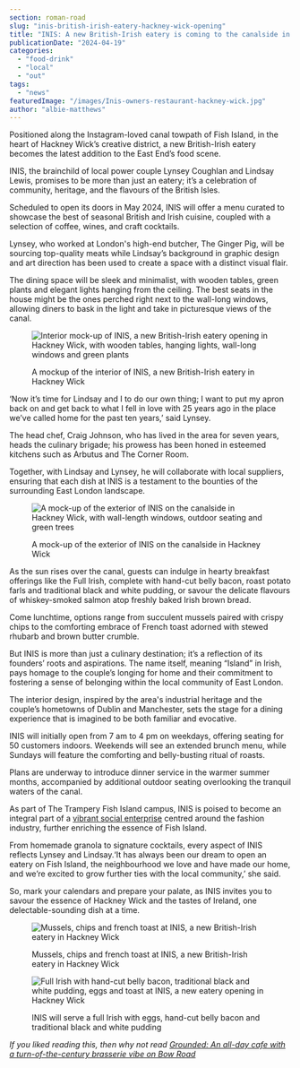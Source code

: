 ```yaml
---
section: roman-road
slug: "inis-british-irish-eatery-hackney-wick-opening"
title: "INIS: A new British-Irish eatery is coming to the canalside in Hackney Wick"
publicationDate: "2024-04-19"
categories: 
  - "food-drink"
  - "local"
  - "out"
tags: 
  - "news"
featuredImage: "/images/Inis-owners-restaurant-hackney-wick.jpg"
author: "albie-matthews"
---
```


Positioned along the Instagram-loved canal towpath of Fish Island, in the heart of Hackney Wick’s creative district, a new British-Irish eatery becomes the latest addition to the East End’s food scene.

INIS, the brainchild of local power couple Lynsey Coughlan and Lindsay Lewis, promises to be more than just an eatery; it’s a celebration of community, heritage, and the flavours of the British Isles.

Scheduled to open its doors in May 2024, INIS will offer a menu curated to showcase the best of seasonal British and Irish cuisine, coupled with a selection of coffee, wines, and craft cocktails.

Lynsey, who worked at London's high-end butcher, The Ginger Pig, will be sourcing top-quality meats while Lindsay’s background in graphic design and art direction has been used to create a space with a distinct visual flair.

The dining space will be sleek and minimalist, with wooden tables, green plants and elegant lights hanging from the ceiling. The best seats in the house might be the ones perched right next to the wall-long windows, allowing diners to bask in the light and take in picturesque views of the canal.

<figure>

![Interior mock-up of INIS, a new British-Irish eatery opening in Hackney Wick, with wooden tables, hanging lights, wall-long windows and green plants](/images/Inis-restaurant-interior-mock-up-hackney-wick-1024x683.jpg)

<figcaption>

A mockup of the interior of INIS, a new British-Irish eatery in Hackney Wick

</figcaption>

</figure>

‘Now it’s time for Lindsay and I to do our own thing; I want to put my apron back on and get back to what I fell in love with 25 years ago in the place we’ve called home for the past ten years,’ said Lynsey.

The head chef, Craig Johnson, who has lived in the area for seven years, heads the culinary brigade; his prowess has been honed in esteemed kitchens such as Arbutus and The Corner Room.

Together, with Lindsay and Lynsey, he will collaborate with local suppliers, ensuring that each dish at INIS is a testament to the bounties of the surrounding East London landscape.

<figure>

![A mock-up of the exterior of INIS on the canalside in Hackney Wick, with wall-length windows, outdoor seating and green trees](/images/Inis-restaurant-exterior-mock-up-hackney-wick-1024x683.jpg)

<figcaption>

A mock-up of the exterior of INIS on the canalside in Hackney Wick

</figcaption>

</figure>

As the sun rises over the canal, guests can indulge in hearty breakfast offerings like the Full Irish, complete with hand-cut belly bacon, roast potato farls and traditional black and white pudding, or savour the delicate flavours of whiskey-smoked salmon atop freshly baked Irish brown bread. 

Come lunchtime, options range from succulent mussels paired with crispy chips to the comforting embrace of French toast adorned with stewed rhubarb and brown butter crumble.

But INIS is more than just a culinary destination; it’s a reflection of its founders’ roots and aspirations. The name itself, meaning “Island” in Irish, pays homage to the couple’s longing for home and their commitment to fostering a sense of belonging within the local community of East London. 

The interior design, inspired by the area's industrial heritage and the couple’s hometowns of Dublin and Manchester, sets the stage for a dining experience that is imagined to be both familiar and evocative.

INIS will initially open from 7 am to 4 pm on weekdays, offering seating for 50 customers indoors. Weekends will see an extended brunch menu, while Sundays will feature the comforting and belly-busting ritual of roasts. 

Plans are underway to introduce dinner service in the warmer summer months, accompanied by additional outdoor seating overlooking the tranquil waters of the canal.

As part of The Trampery Fish Island campus, INIS is poised to become an integral part of a [vibrant social enterprise](https://romanroadlondon.com/what-creative-enterprise-zone-means-for-hackney-wick-fish-island/) centred around the fashion industry, further enriching the essence of Fish Island.

From homemade granola to signature cocktails, every aspect of INIS reflects Lynsey and Lindsay.‘It has always been our dream to open an eatery on Fish Island, the neighbourhood we love and have made our home, and we’re excited to grow further ties with the local community,’ she said.

So, mark your calendars and prepare your palate, as INIS invites you to savour the essence of Hackney Wick and the tastes of Ireland, one delectable-sounding dish at a time.

<figure>

![Mussels, chips and french toast at INIS, a new British-Irish eatery in Hackney Wick](/images/Inis-restaurant-chips-hackney-wick.jpg)

<figcaption>

Mussels, chips and french toast at INIS, a new British-Irish eatery in Hackney Wick

</figcaption>

</figure>

<figure>

![Full Irish with hand-cut belly bacon, traditional black and white pudding, eggs and toast at INIS, a new eatery opening in Hackney Wick](/images/Inis-restaurant-breakfast-hackney-wick.jpg)

<figcaption>

INIS will serve a full Irish with eggs, hand-cut belly bacon and traditional black and white pudding

</figcaption>

</figure>

_If you liked reading this, then why not read_ [_Grounded: An all-day cafe with a turn-of-the-century brasserie vibe on Bow Road_](https://romanroadlondon.com/grounded-cafe-brunch-dinner-bow-road-opens/)


